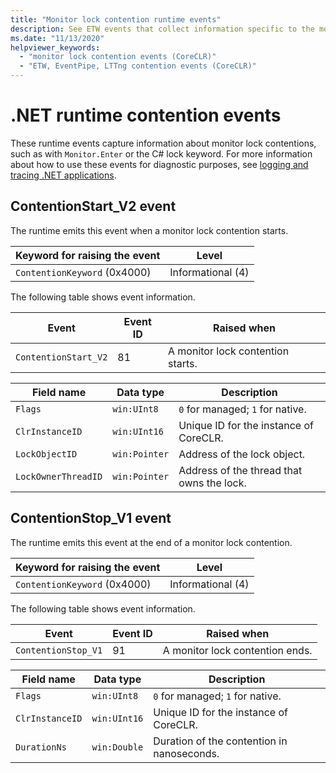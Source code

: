 ```yaml
---
title: "Monitor lock contention runtime events"
description: See ETW events that collect information specific to the monitor lock contentions.
ms.date: "11/13/2020"
helpviewer_keywords:
  - "monitor lock contention events (CoreCLR)"
  - "ETW, EventPipe, LTTng contention events (CoreCLR)"
---
```


# .NET runtime contention events

These runtime events capture information about monitor lock contentions, such as with `Monitor.Enter` or the C# lock keyword. For more information about how to use these events for diagnostic purposes, see [logging and tracing .NET applications](../../core/diagnostics/logging-tracing.md).

## ContentionStart_V2 event

The runtime emits this event when a monitor lock contention starts.

| Keyword for raising the event | Level             |
|-------------------------------|-------------------|
| `ContentionKeyword` (0x4000)  | Informational (4) |

 The following table shows event information.

| Event                | Event ID | Raised when                       |
|----------------------|----------|-----------------------------------|
| `ContentionStart_V2` | 81       | A monitor lock contention starts. |

| Field name          | Data type     | Description                               |
|---------------------|---------------|-------------------------------------------|
| `Flags`             | `win:UInt8`   | `0` for managed; `1` for native.          |
| `ClrInstanceID`     | `win:UInt16`  | Unique ID for the instance of CoreCLR.    |
| `LockObjectID`      | `win:Pointer` | Address of the lock object.               |
| `LockOwnerThreadID` | `win:Pointer` | Address of the thread that owns the lock. |

## ContentionStop_V1 event

The runtime emits this event at the end of a monitor lock contention.

| Keyword for raising the event | Level             |
|-------------------------------|-------------------|
| `ContentionKeyword` (0x4000)  | Informational (4) |

 The following table shows event information.

| Event               | Event ID | Raised when                     |
|---------------------|----------|---------------------------------|
| `ContentionStop_V1` | 91       | A monitor lock contention ends. |

| Field name      | Data type    | Description                                |
|-----------------|--------------|--------------------------------------------|
| `Flags`         | `win:UInt8`  | `0` for managed; `1` for native.           |
| `ClrInstanceID` | `win:UInt16` | Unique ID for the instance of CoreCLR.     |
| `DurationNs`    | `win:Double` | Duration of the contention in nanoseconds. |

